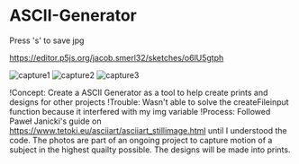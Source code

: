 # ASCII-Generator

Press 's' to save jpg

https://editor.p5js.org/jacob.smerl32/sketches/o6lU5gtph

![capture1](https://user-images.githubusercontent.com/71095834/118542895-9bc33f00-b721-11eb-8ad5-1f4f504680be.jpg)
![capture2](https://user-images.githubusercontent.com/71095834/118542910-9ebe2f80-b721-11eb-8932-2c6ea380727a.jpg)
![capture3](https://user-images.githubusercontent.com/71095834/118542925-a251b680-b721-11eb-9773-e48fd6a74fa9.jpg)


!Concept: Create a ASCII Generator as a tool to help create prints and designs for other projects
!Trouble: Wasn't able to solve the createFileinput function because it interfered with my img variable
!Process: Followed Paweł Janicki's guide on https://www.tetoki.eu/asciiart/asciiart_stillimage.html until I understood the code. The photos are part of an ongoing project to capture motion of a subject in the highest quailty possible. The designs will be made into prints. 
